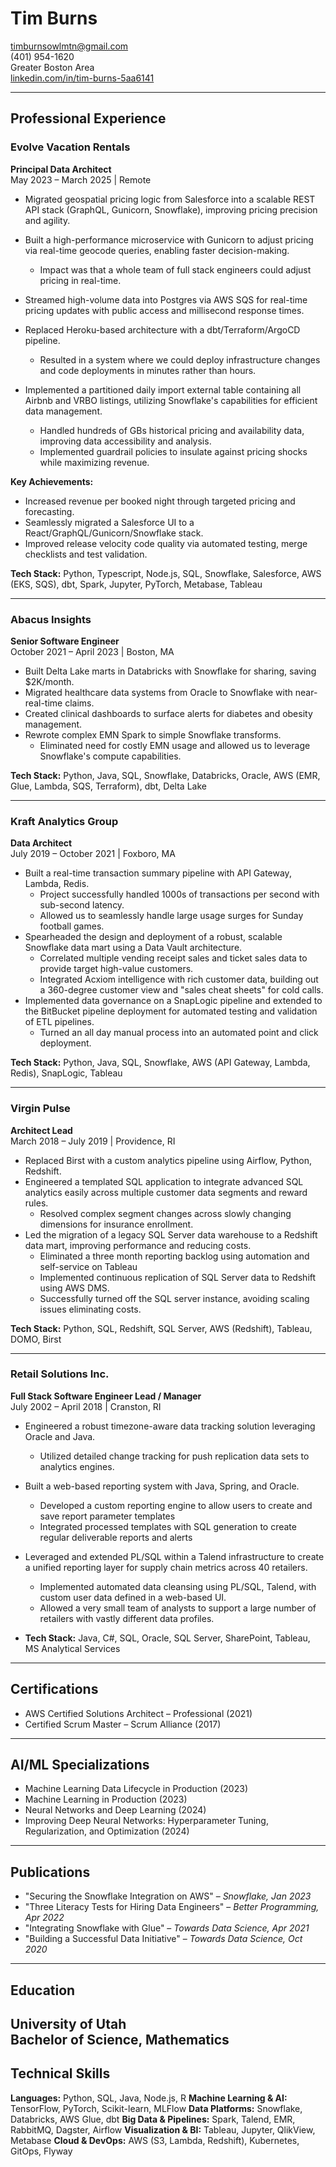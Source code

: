# Tim Burns

timburnsowlmtn@gmail.com  
(401) 954-1620  
Greater Boston Area  
[linkedin.com/in/tim-burns-5aa6141](https://linkedin.com/in/tim-burns-5aa6141)

---

## Professional Experience

### Evolve Vacation Rentals  
**Principal Data Architect**  
May 2023 – March 2025 | Remote

- Migrated geospatial pricing logic from Salesforce into a scalable REST API stack (GraphQL, Gunicorn, Snowflake), improving pricing precision and agility.
- Built a high-performance microservice with Gunicorn to adjust pricing via real-time geocode queries, enabling faster decision-making. 
  - Impact was that a whole team of full stack engineers could adjust pricing in real-time. 
- Streamed high-volume data into Postgres via AWS SQS for real-time pricing updates with public access and millisecond response times. 

- Replaced Heroku-based architecture with a dbt/Terraform/ArgoCD pipeline.
  - Resulted in a system where we could deploy infrastructure changes and code deployments in minutes rather than hours.
- Implemented a partitioned daily import external table containing all Airbnb and VRBO listings, utilizing Snowflake's capabilities for efficient data management. 
  - Handled hundreds of GBs historical pricing and availability data, improving data accessibility and analysis.
  - Implemented guardrail policies to insulate against pricing shocks while maximizing revenue.

**Key Achievements:**  
- Increased revenue per booked night through targeted pricing and forecasting. 
- Seamlessly migrated a Salesforce UI to a React/GraphQL/Gunicorn/Snowflake stack.
- Improved release velocity code quality via automated testing, merge checklists and test validation. 

**Tech Stack:** Python, Typescript, Node.js, SQL, Snowflake, Salesforce, AWS (EKS, SQS), dbt, Spark, Jupyter, PyTorch, Metabase, Tableau

---

### Abacus Insights  
**Senior Software Engineer**  
October 2021 – April 2023 | Boston, MA

- Built Delta Lake marts in Databricks with Snowflake for sharing, saving $2K/month.
- Migrated healthcare data systems from Oracle to Snowflake with near-real-time claims.
- Created clinical dashboards to surface alerts for diabetes and obesity management.
- Rewrote complex EMN Spark to simple Snowflake transforms.
  - Eliminated need for costly EMN usage and allowed us to leverage Snowflake's compute capabilities.

**Tech Stack:** Python, Java, SQL, Snowflake, Databricks, Oracle, AWS (EMR, Glue, Lambda, SQS, Terraform), dbt, Delta Lake

---

### Kraft Analytics Group  
**Data Architect**  
July 2019 – October 2021 | Foxboro, MA

- Built a real-time transaction summary pipeline with API Gateway, Lambda, Redis. 
  - Project successfully handled 1000s of transactions per second with sub-second latency.
  - Allowed us to seamlessly handle large usage surges for Sunday football games.
- Spearheaded the design and deployment of a robust, scalable Snowflake data mart using a Data Vault architecture. 
  - Correlated multiple vending receipt sales and ticket sales data to provide target high-value customers.
  - Integrated Acxiom intelligence with rich customer data, building out a 360-degree customer view and "sales cheat sheets" for cold calls.
- Implemented data governance on a SnapLogic pipeline and extended to the BitBucket pipeline deployment for automated testing and validation of ETL pipelines. 
  - Turned an all day manual process into an automated point and click deployment.

**Tech Stack:** Python, Java, SQL, Snowflake, AWS (API Gateway, Lambda, Redis), SnapLogic, Tableau

---

### Virgin Pulse  
**Architect Lead**  
March 2018 – July 2019 | Providence, RI

- Replaced Birst with a custom analytics pipeline using Airflow, Python, Redshift.
- Engineered a templated SQL application to integrate advanced SQL analytics easily across multiple customer data segments and reward rules.
  - Resolved complex segment changes across slowly changing dimensions for insurance enrollment.
- Led the migration of a legacy SQL Server data warehouse to a Redshift data mart, improving performance and reducing costs.
  - Eliminated a three month reporting backlog using automation and self-service on Tableau
  - Implemented continuous replication of SQL Server data to Redshift using AWS DMS.
  - Successfully turned off the SQL server instance, avoiding scaling issues eliminating costs.

**Tech Stack:** Python, SQL, Redshift, SQL Server, AWS (Redshift), Tableau, DOMO, Birst

---

### Retail Solutions Inc.  
**Full Stack Software Engineer Lead / Manager**  
July 2002 – April 2018 | Cranston, RI

- Engineered a robust timezone-aware data tracking solution leveraging Oracle and Java. 
  - Utilized detailed change tracking for push replication data sets to analytics engines.
- Built a web-based reporting system with Java, Spring, and Oracle. 
  - Developed a custom reporting engine to allow users to create and save report parameter templates
  - Integrated processed templates with SQL generation to create regular deliverable reports and alerts
- Leveraged and extended PL/SQL within a Talend infrastructure to create a unified reporting layer for supply chain metrics across 40 retailers. 
  - Implemented automated data cleansing using PL/SQL, Talend, with custom user data defined in a web-based UI. 
  - Allowed a very small team of analysts to support a large number of retailers with vastly different data profiles. 

- **Tech Stack:** Java, C#, SQL, Oracle, SQL Server, SharePoint, Tableau, MS Analytical Services

---

## Certifications

- AWS Certified Solutions Architect – Professional (2021)
- Certified Scrum Master – Scrum Alliance (2017)

---

## AI/ML Specializations

- Machine Learning Data Lifecycle in Production (2023) 
- Machine Learning in Production (2023)
- Neural Networks and Deep Learning (2024)
- Improving Deep Neural Networks: Hyperparameter Tuning, Regularization, and Optimization (2024) 

---

## Publications

- "Securing the Snowflake Integration on AWS" – *Snowflake, Jan 2023* 
- "Three Literacy Tests for Hiring Data Engineers" – *Better Programming, Apr 2022* 
- "Integrating Snowflake with Glue" – *Towards Data Science, Apr 2021* 
- "Building a Successful Data Initiative" – *Towards Data Science, Oct 2020* 

---

## Education

**University of Utah**  
Bachelor of Science, Mathematics 
---

## Technical Skills

**Languages:** Python, SQL, Java, Node.js, R 
**Machine Learning & AI:** TensorFlow, PyTorch, Scikit-learn, MLFlow 
**Data Platforms:** Snowflake, Databricks, AWS Glue, dbt 
**Big Data & Pipelines:** Spark, Talend, EMR, RabbitMQ, Dagster, Airflow
**Visualization & BI:** Tableau, Jupyter, QlikView, Metabase 
**Cloud & DevOps:** AWS (S3, Lambda, Redshift), Kubernetes, GitOps, Flyway

